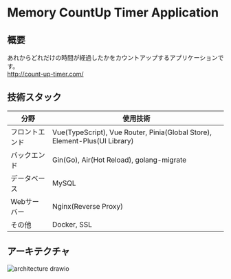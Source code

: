 # Memory CountUp Timer Application

## 概要
あれからどれだけの時間が経過したかをカウントアップするアプリケーションです。<br>
http://count-up-timer.com/

## 技術スタック
| 分野 | 使用技術 |
| ---- | ---- |
| フロントエンド | Vue(TypeScript), Vue Router, Pinia(Global Store), Element-Plus(UI Library) |
| バックエンド | Gin(Go), Air(Hot Reload), golang-migrate |
| データベース | MySQL |
| Webサーバー | Nginx(Reverse Proxy) |
| その他 | Docker, SSL |

## アーキテクチャ
![architecture drawio](https://user-images.githubusercontent.com/89395132/214514429-b03197b6-1bbc-4f54-b6eb-2912d943e1bd.png)
